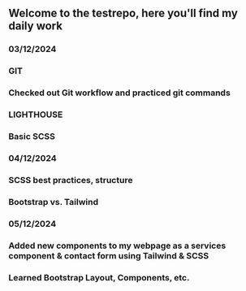 ## Welcome to the testrepo, here you'll find my daily work

### 03/12/2024 
### GIT
### Checked out Git workflow and practiced git commands
### LIGHTHOUSE
### Basic SCSS 


### 04/12/2024 
### SCSS best practices, structure
### Bootstrap vs. Tailwind

### 05/12/2024 
### Added new components to my webpage as a services component & contact form using Tailwind & SCSS
### Learned Bootstrap Layout, Components, etc.
